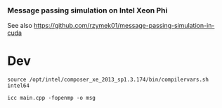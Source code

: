 ### Message passing simulation on Intel Xeon Phi
See also https://github.com/rzymek01/message-passing-simulation-in-cuda

# Dev
`source /opt/intel/composer_xe_2013_sp1.3.174/bin/compilervars.sh intel64`

`icc main.cpp -fopenmp -o msg`

